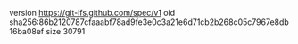 version https://git-lfs.github.com/spec/v1
oid sha256:86b2120787cfaaabf78ad9fe3e0c3a21e6d71cb2b268c05c7967e8db16ba08ef
size 30791
